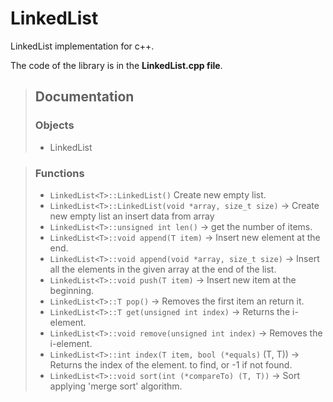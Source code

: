 # LinkedList
LinkedList implementation for c++.

The code of the library is in the **LinkedList.cpp file**.


> ## Documentation
>
> ### Objects
> - LinkedList<T>

> ### Functions
> - `LinkedList<T>::LinkedList()`
>   Create new empty list.
> - `LinkedList<T>::LinkedList(void *array, size_t size)` -> Create new empty list an insert data from array
> - `LinkedList<T>::unsigned int len()` -> get the number of items.
> - `LinkedList<T>::void append(T item)` -> Insert new element at the end.
> - `LinkedList<T>::void append(void *array, size_t size)` -> Insert all the elements in the given array at the end of the list.
> - `LinkedList<T>::void push(T item)` -> Insert new item at the beginning.
> - `LinkedList<T>::T pop()` -> Removes the first item an return it.
> - `LinkedList<T>::T get(unsigned int index)` -> Returns the i-element.
> - `LinkedList<T>::void remove(unsigned int index)` -> Removes the i-element.
> - `LinkedList<T>::int index(T item, bool (*equals)` (T, T)) -> Returns the index of the element. to find, or -1 if not found.
> - `LinkedList<T>::void sort(int (*compareTo) (T, T))` -> Sort applying 'merge sort' algorithm.